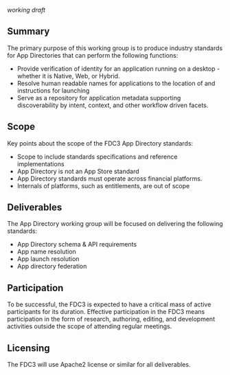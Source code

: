 
*working draft*

## Summary
The primary purpose of this working group is to produce industry standards for App Directories that can perform the following functions:

* Provide verification of identity for an application running on a desktop - whether it is Native, Web, or Hybrid.
* Resolve human readable names for applications to the location of and instructions for launching
* Serve as a repository for application metadata supporting discoverability by intent, context, and other workflow driven facets.

## Scope
Key points about the scope of the FDC3 App Directory standards:

* Scope to include standards specifications and reference implementations
* App Directory is not an App Store standard
* App Directory standards must operate across financial platforms.
* Internals of platforms, such as entitlements, are out of scope


## Deliverables
The App Directory working group will be focused on delivering the following standards:

* App Directory schema & API requirements
* App name resolution
* App launch resolution
* App directory federation

## Participation

To be successful, the FDC3 is expected to have a critical mass of active participants for its duration. Effective participation in the FDC3 means participation in the form of research, authoring, editing, and development activities outside the scope of attending regular meetings.

## Licensing

The FDC3 will use Apache2 license or similar for all deliverables.
